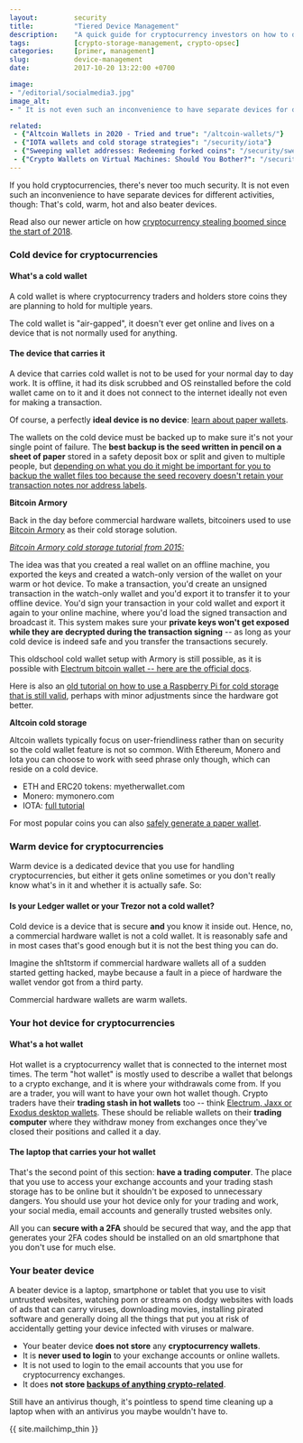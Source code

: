 ```yaml
---
layout:         security
title:          "Tiered Device Management"
description:    "A quick guide for cryptocurrency investors on how to do tiered devices right. It is not even such an inconvenience to have separate devices for different activities."
tags:           [crypto-storage-management, crypto-opsec]
categories:     [primer, management]
slug:           device-management
date:           2017-10-20 13:22:00 +0700

image:
- "/editorial/socialmedia3.jpg"
image_alt:
- " It is not even such an inconvenience to have separate devices for different activities."

related:
 - {"Altcoin Wallets in 2020 - Tried and true": "/altcoin-wallets/"}
 - {"IOTA wallets and cold storage strategies": "/security/iota"}
 - {"Sweeping wallet addresses: Redeeming forked coins": "/security/sweeping"}
 - {"Crypto Wallets on Virtual Machines: Should You Bother?": "/security/virtualbox"}
---
```


If you hold cryptocurrencies, there's never too much security. It is not even such an inconvenience to have separate devices for different activities, though: That's cold, warm, hot and also beater devices.

Read also our newer article on how [cryptocurrency stealing boomed since the start of 2018](/security/malware).

### Cold device for cryptocurrencies

#### What's a cold wallet

A cold wallet is where cryptocurrency traders and holders store coins they are planning to hold for multiple years.

The cold wallet is "air-gapped", it doesn't ever get online and lives on a device that is not normally used for anything.

#### The device that carries it

A device that carries cold wallet is not to be used for your normal day to day work. It is offline, it had its disk scrubbed and OS reinstalled before the cold wallet came on to it and it does not connect to the internet ideally not even for making a transaction.

Of course, a perfectly **ideal device is no device**: [learn about paper wallets](https://www.altcointrading.net/security/backups#how-to-back-up-your-wallet-seed-digital).


The wallets on the cold device must be backed up to make sure it's not your single point of failure. The **best backup is the seed written in pencil on a sheet of paper** stored in a safety deposit box or split and given to multiple people, but [depending on what you do it might be important for you to backup the wallet files too because the seed recovery doesn't retain your transaction notes nor address labels](https://www.altcointrading.net/security/backups#hiding-wallets).

**Bitcoin Armory**

Back in the day before commercial hardware wallets, bitcoiners used to use [Bitcoin Armory](https://www.bitcoinarmory.com/cold-storage/) as their cold storage solution.

[*Bitcoin Armory cold storage tutorial from 2015:*](https://www.youtube.com/watch?v=tK85tvYkxHU)

<div class=" clearfix adfix">
<amp-youtube
       data-videoid="tK85tvYkxHU"
       layout="responsive"
       width="700" height="360"></amp-youtube>
</div>

The idea was that you created a real wallet on an offline machine, you exported the keys and created a watch-only version of the wallet on your warm or hot device. To make a transaction, you'd create an unsigned transaction in the watch-only wallet and you'd export it to transfer it to your offline device. You'd sign your transaction in your cold wallet and export it again to your online machine, where you'd load the signed transaction and broadcast it. This system makes sure your **private keys won't get exposed while they are decrypted during the transaction signing** -- as long as your cold device is indeed safe and you transfer the transactions securely.

This oldschool cold wallet setup with Armory is still possible, as it is possible with [Electrum bitcoin wallet -- here are the official docs](http://docs.electrum.org/en/latest/coldstorage.html).

Here is also an [old tutorial on how to use a Raspberry Pi for cold storage that is still valid](https://www.reddit.com/r/Bitcoin/comments/1rrxe5/howto_building_an_offline_cold_wallet_with_a/), perhaps with minor adjustments since the hardware got better.

**Altcoin cold storage**

Altcoin wallets typically focus on user-friendliness rather than on security so the cold wallet feature is not so common. With Ethereum, Monero and Iota you can choose to work with seed phrase only though, which can reside on a cold device.

* ETH and ERC20 tokens: myetherwallet.com
* Monero: mymonero.com
* IOTA: [full tutorial](https://www.altcointrading.net/security/iota)

For most popular coins you can also [safely generate a paper wallet](https://www.altcointrading.net/security/backups#how-to-back-up-your-wallet-seed-digital).

### Warm device for cryptocurrencies

Warm device is a dedicated device that you use for handling cryptocurrencies, but either it gets online sometimes or you don't really know what's in it and whether it is actually safe. So:

#### Is your Ledger wallet or your Trezor not a cold wallet?

Cold device is a device that is secure **and** you know it inside out. Hence, no, a commercial hardware wallet is not a cold wallet. It is reasonably safe and in most cases that's good enough but it is not the best thing you can do.

Imagine the sh1tstorm if commercial hardware wallets all of a sudden started getting hacked, maybe because a fault in a piece of hardware the wallet vendor got from a third party.

Commercial hardware wallets are warm wallets.

### Your hot device for cryptocurrencies

#### What's a hot wallet

Hot wallet is a cryptocurrency wallet that is connected to the internet most times. The term "hot wallet" is mostly used to describe a wallet that belongs to a crypto exchange, and it is where your withdrawals come from. If you are a trader, you will want to have your own hot wallet though. Crypto traders have their **trading stash in hot wallets** too -- think [Electrum, Jaxx or Exodus desktop wallets](https://www.altcointrading.net/altcoin-wallets/). These should be reliable wallets on their **trading computer** where they withdraw money from exchanges once they've closed their positions and called it a day.

#### The laptop that carries your hot wallet

That's the second point of this section: **have a trading computer**. The place that you use to access your exchange accounts and your trading stash storage has to be online but it shouldn't be exposed to unnecessary dangers. You should use your hot device only for your trading and work, your social media, email accounts and generally trusted websites only.

All you can **secure with a 2FA** should be secured that way, and the app that generates your 2FA codes should be installed on an old smartphone that you don't use for much else.


### Your beater device

A beater device is a laptop, smartphone or tablet that you use to visit untrusted websites, watching porn or streams on dodgy websites with loads of ads that can carry viruses, downloading movies, installing pirated software and generally doing all the things that put you at risk of accidentally getting your device infected with viruses or malware.

* Your beater device **does not store** any **cryptocurrency wallets**.
* It is **never used to login** to your exchange accounts or online wallets.
* It is not used to login to the email accounts that you use for cryptocurrency exchanges.
* It does **not store [backups of anything crypto-related](https://www.altcointrading.net/security/backups)**.

Still have an antivirus though, it's pointless to spend time cleaning up a laptop when with an antivirus you maybe wouldn't have to.

{{ site.mailchimp_thin }}
